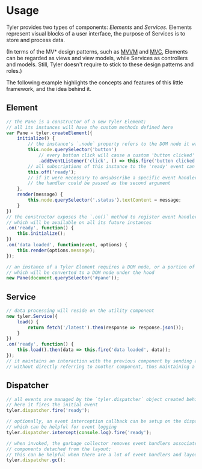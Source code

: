 # Usage

Tyler provides two types of components: *Elements* and *Services*. Elements represent visual blocks of a user interface, the purpose of Services is to store and process data.

(In terms of the MV* design patterns, such as [MVVM](https://en.wikipedia.org/wiki/Model_View_ViewModel) and [MVC](https://en.wikipedia.org/wiki/Model%E2%80%93view%E2%80%93controller), Elements can be regarded as views and view models, while Services as controllers and models. Still, Tyler doesn't require to stick to these design patterns and roles.)

The following example highlights the concepts and features of this little framework, and the idea behind it.

## Element

```js
// the Pane is a constructor of a new Tyler Element;
// all its instances will have the custom methods defined here
var Pane = tyler.createElement({
    initialize() {
        // the instance's `.node` property refers to the DOM node it was created for
        this.node.querySelector('button')
            // every button click will cause a custom 'button clicked' event
            .addEventListener('click', () => this.fire('button clicked'));
        // all subscriptions of this instance to the 'ready' event can now be removed
        this.off('ready');
        // if it were necessary to unsubscribe a specific event handler from the component,
        // the handler could be passed as the second argument
    },
    render(message) {
        this.node.querySelector('.status').textContent = message;
    }
})
// the constructor exposes the `.on()` method to register event handlers
// which will be available on all its future instances
.on('ready', function() {
    this.initialize();
})
.on('data loaded', function(event, options) {
    this.render(options.message);
});

// an instance of a Tyler Element requires a DOM node, or a portion of HTML markup
// which will be converted to a DOM node under the hood
new Pane(document.querySelector('#pane'));
```

## Service

```js
// data processing will reside on the utility component
new tyler.Service({
    load() {
        return fetch('/latest').then(response => response.json());
    }
})
.on('ready', function() {
    this.load().then(data => this.fire('data loaded', data));
});
// it maintains an interaction with the previous component by sending and receiving events,
// without directly referring to another component, thus maintaining a great deal of independence
```

## Dispatcher

```js
// all events are managed by the `tyler.dispatcher` object created behind the scenes;
// here it fires the initial event
tyler.dispatcher.fire('ready');
```

```js
// optionally, an event interception callback can be setup on the dispatcher,
// which can be helpful for event logging
tyler.dispatcher.intercept(console.log).fire('ready');
```

```js
// when invoked, the garbage collector removes event handlers associated with
// components detached from the layout;
// this can be helpful when there are a lot of event handlers and layout rearrangements
tyler.dispatcher.gc();
```